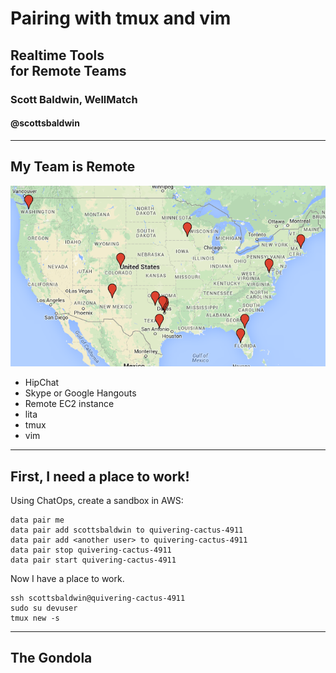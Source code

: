 # Pairing with tmux and vim
## Realtime Tools<br/>for Remote Teams
### Scott Baldwin, WellMatch
#### @scottsbaldwin

---

## My Team is Remote

![left filtered](img/wellmatch_engineers.png)

- HipChat
- Skype or Google Hangouts
- Remote EC2 instance
- lita
- tmux
- vim

---

## First, I need a place to work!

Using ChatOps, create a sandbox in AWS:

```
data pair me
data pair add scottsbaldwin to quivering-cactus-4911
data pair add <another user> to quivering-cactus-4911
data pair stop quivering-cactus-4911
data pair start quivering-cactus-4911
```

Now I have a place to work.

```
ssh scottsbaldwin@quivering-cactus-4911
sudo su devuser
tmux new -s 
```

---

## The Gondola

